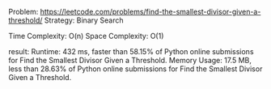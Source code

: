 Problem: https://leetcode.com/problems/find-the-smallest-divisor-given-a-threshold/
Strategy: Binary Search

Time Complexity: O(n)
Space Complexity: O(1)

result:
Runtime: 432 ms, faster than 58.15% of Python online submissions for Find the Smallest Divisor Given a Threshold.
Memory Usage: 17.5 MB, less than 28.63% of Python online submissions for Find the Smallest Divisor Given a Threshold.
